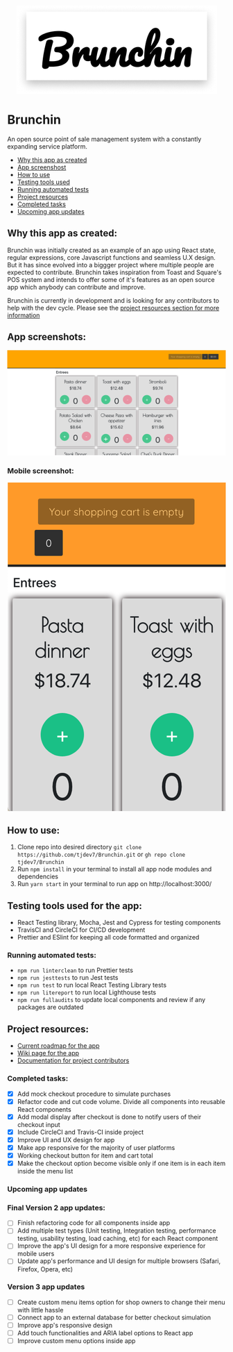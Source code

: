 

<div class="READMEstyling" align="center">

  ![App logo](./public/img/Brunchin_logo.png)

</div>

# Brunchin

An open source point of sale management system with a constantly expanding service platform. 

- [Why this app as created](#why-this-app-was-created)
- [App screenshost](#app-screenshot)
- [How to use](#how-to-use)
- [Testing tools used](#testing-tools-used-for-the-app)
- [Running automated tests](#running-automated-tests)
- [Project resources](#project-resources)
- [Completed tasks](#completed-tasks)
- [Upcoming app updates](#upcoming-app-updates)



## Why this app as created:

Brunchin was initially created as an example of an app using React state, regular expressions, core Javascript functions and seamless U.X design. But it has since evolved into a biggger project where multiple people are expected to contribute. Brunchin takes inspiration from Toast and Square's POS system and intends to offer some of it's features as an open source app which anybody can contribute and improve. 

Brunchin is currently in development and is looking for any contributors to help with the dev cycle. Please see the [project resources section for more information](https://github.com/tjdev7/Brunchin/tree/main/docs)

## App screenshots:

![Splash page](./public/img/Brunchin_splashpage.png)

### Mobile screenshot:

<div class="READMEstyling" align="center">

   ![Mobile Splash page](./public/img/Mobile_Brunchin_screencap.png)

</div>

## How to use:

1. Clone repo into desired directory `git clone https://github.com/tjdev7/Brunchin.git` or `gh repo clone tjdev7/Brunchin`
2. Run `npm install` in your terminal to install all app node modules and dependencies
3. Run `yarn start` in your terminal to run app on http://localhost:3000/

## Testing tools used for the app:

-   React Testing library, Mocha, Jest and Cypress for testing components
-   TravisCI and CircleCI for CI/CD development
-   Prettier and ESlint for keeping all code formatted and organized

### Running automated tests:

- ```npm run linterclean``` to run Prettier tests
- ```npm run jesttests``` to run Jest tests
- ```npm run test``` to run local React Testing Library tests
- ```npm run litereport``` to run local Lighthouse tests
- ```npm run fullaudits``` to update local components and review if any packages are outdated

## Project resources:

-   [Current roadmap for the app](https://github.com/tjdev7/Brunchin/projects/1)
-   [Wiki page for the app](https://github.com/tjdev7/Brunchin/wiki)
-   [Documentation for project contributors](https://github.com/tjdev7/Brunchin/tree/main/docs)

### Completed tasks:

- [x] Add mock checkout procedure to simulate purchases
- [x] Refactor code and cut code volume. Divide all components into reusable React components
- [x] Add modal display after checkout is done to notify users of their checkout input
- [x] Include CircleCI and Travis-CI inside project
- [x] Improve UI and UX design for app
- [x] Make app responsive for the majority of user platforms
- [x] Working checkout button for item and cart total
- [x] Make the checkout option become visible only if one item is in each item inside the menu list

### Upcoming app updates
### Final Version 2 app updates:

- [ ] Finish refactoring code for all components inside app
- [ ] Add multiple test types (Unit testing, Integration testing, performance testing, usability testing, load caching, etc) for each React component
- [ ] Improve the app's UI design for a more responsive experience for mobile users
- [ ] Update app's performance and UI design for multiple browsers (Safari, Firefox, Opera, etc)
### Version 3 app updates

- [ ] Create custom menu items option for shop owners to change their menu with little hassle
- [ ] Connect app to an external database for better checkout simulation
- [ ] Improve app's responsive design
- [ ] Add touch functionalities and ARIA label options to React app
- [ ] Improve custom menu options inside app
